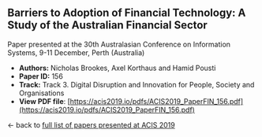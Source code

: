 ## Barriers to Adoption of Financial Technology: A Study of the Australian Financial Sector

Paper presented at the 30th Australasian Conference on Information Systems, 9-11 December, Perth (Australia)
- **Authors:** Nicholas Brookes, Axel Korthaus and Hamid Pousti
- **Paper ID:** 156
- **Track:** Track 3. Digital Disruption and Innovation for People, Society and Organisations
- **View PDF file**: [https://acis2019.io/pdfs/ACIS2019_PaperFIN_156.pdf](https://acis2019.io/pdfs/ACIS2019_PaperFIN_156.pdf)

&larr; back to [full list of papers presented at ACIS 2019](https://acis2019.io/)